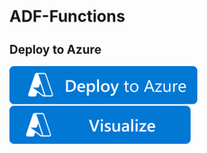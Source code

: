 # ADF-Functions

## Deploy to Azure
[![Deploy To Azure](https://raw.githubusercontent.com/Azure/azure-quickstart-templates/master/1-CONTRIBUTION-GUIDE/images/deploytoazure.svg?sanitize=true)](https://portal.azure.com/#create/Microsoft.Template/uri/https%3A%2F%2Fraw.githubusercontent.com%2Foh22is%2FADF-Functions%2Fmain%2FmainTemplate.json)  [![Visualize](https://raw.githubusercontent.com/Azure/azure-quickstart-templates/master/1-CONTRIBUTION-GUIDE/images/visualizebutton.svg?sanitize=true)](https://armviz.io/#/?load=https%3A%2F%2Fraw.githubusercontent.com%2Foh22is%2FADF-Functions%2Fmain%2FmainTemplate.json)
